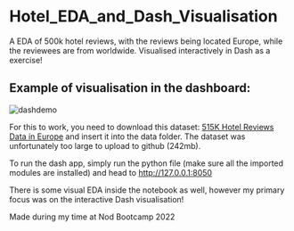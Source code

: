 # Hotel_EDA_and_Dash_Visualisation
A EDA of 500k hotel reviews, with the reviews being located Europe, while the reviewees are from worldwide. Visualised interactively in Dash as a exercise!


## Example of visualisation in the dashboard:
![dashdemo](https://user-images.githubusercontent.com/116341361/212045228-b98d9e52-71a5-4339-913e-2042658afe96.gif)

For this to work, you need to download this dataset: [515K Hotel Reviews Data in Europe](https://www.kaggle.com/datasets/huypui/data-515k-rating-hotel/download?datasetVersionNumber=2) and insert it into the data folder. The dataset was unfortunately too large to upload to github (242mb).

To run the dash app, simply run the python file (make sure all the imported modules are installed) and head to http://127.0.0.1:8050

There is some visual EDA inside the notebook as well, however my primary focus was on the interactive Dash visualisation!


Made during my time at Nod Bootcamp 2022
